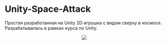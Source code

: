 # Unity-Space-Attack
 Простая разработанная на Unity 2D игрушка с видом сверху в космосе. Разрабатывалась в рамках курса по Unity.

<p align = "center">
 <img src = "https://user-images.githubusercontent.com/38008327/175385282-11ff2a1b-0bc3-478c-b2e2-1b254fb00034.png"/>
</p>
